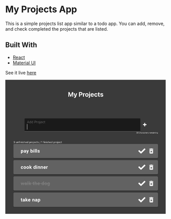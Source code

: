 # My Projects App
This is a simple projects list app similar to a todo app. You can add, remove, and check completed the projects that are listed. 

## Built With

* [React](reactjs.org)
* [Material UI](material-ui.com)

See it live [here](https://will-peterson.github.io/my-projects-app/)

![my-projects-app-image1](https://github.com/Will-Peterson/my-projects-app/blob/main/src/images/my-projects-app-image2.png)
